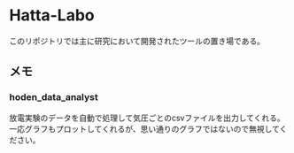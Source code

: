 # Hatta-Labo
このリポジトリでは主に研究において開発されたツールの置き場である。
## メモ
### hoden_data_analyst
放電実験のデータを自動で処理して気圧ごとのcsvファイルを出力してくれる。一応グラフもプロットしてくれるが、思い通りのグラフではないので無視してください。
